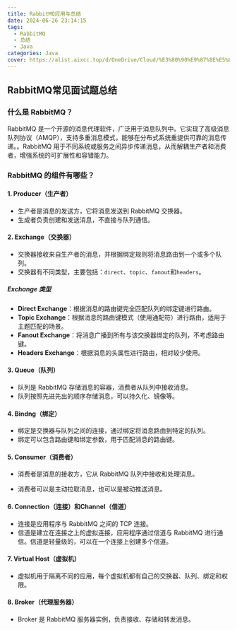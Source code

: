 ```yaml
---
title: RabbitMQ应用与总结
date: 2024-06-26 23:14:15
tags:
  - RabbitMQ
  - 总结
  - Java
categories: Java
cover: https://alist.aixcc.top/d/OneDrive/Cloud/%E3%80%90%E9%87%8E%E5%8E%9F%E6%96%B0%E4%B9%8B%E5%8A%A9%E3%80%912024-06-26%2023_14_57.png
---
```


## RabbitMQ常见面试题总结

### 什么是 RabbitMQ？

RabbitMQ 是一个开源的消息代理软件，广泛用于消息队列中。它实现了高级消息队列协议（AMQP），支持多重消息模式，能够在分布式系统重提供可靠的消息传递。。RabbitMQ 用于不同系统或服务之间异步传递消息，从而解耦生产者和消费者，增强系统的可扩展性和容错能力。



### RabbitMQ 的组件有哪些？

#### 1. Producer（生产者）

- 生产者是消息的发送方，它将消息发送到 RabbitMQ 交换器。
- 生成者负责创建和发送消息，不直接与队列通信。

#### 2. Exchange（交换器）

- 交换器接收来自生产者的消息，并根据绑定规则将消息路由到一个或多个队列。
- 交换器有不同类型，主要包括：`direct`、`topic`、`fanout`和`headers`。

##### Exchange 类型

- **Direct Exchange**：根据消息的路由键完全匹配队列的绑定键进行路由。
- **Topic Exchange**：根据消息的路由键模式（使用通配符）进行路由，适用于主题匹配的场景。
- **Fanout Exchange**：将消息广播到所有与该交换器绑定的队列，不考虑路由键。
- **Headers Exchange**：根据消息的头属性进行路由，相对较少使用。

#### 3. Queue（队列）

- 队列是 RabbitMQ 存储消息的容器，消费者从队列中接收消息。
- 队列按照先进先出的顺序存储消息，可以持久化、镜像等。

#### 4. Bindng（绑定）

- 绑定是交换器与队列之间的连接，通过绑定将消息路由到特定的队列。
- 绑定可以包含路由键和绑定参数，用于匹配消息的路由键。

#### 5. Consumer（消费者）

- 消费者是消息的接收方，它从 RabbitMQ 队列中接收和处理消息。

- 消费者可以是主动拉取消息，也可以是被动推送消息。


#### 6. Connection（连接）和Channel（信道）

- 连接是应用程序与 RabbitMQ 之间的 TCP 连接。
- 信道是建立在连接之上的虚拟连接，应用程序通过信道与 RabbitMQ 进行通信。信道是轻量级的，可以在一个连接上创建多个信道。

#### 7. Virtual Host（虚拟机）

- 虚拟机用于隔离不同的应用，每个虚拟机都有自己的交换器、队列、绑定和权限。

#### 8. Broker（代理服务器）

- Broker 是 RabbitMQ 服务器实例，负责接收、存储和转发消息。

